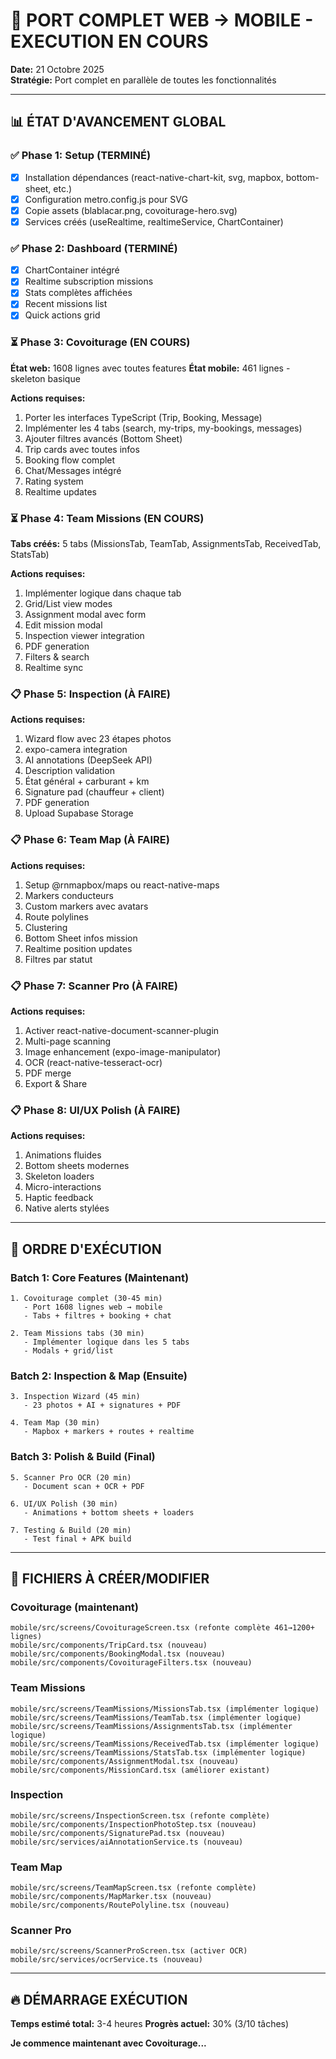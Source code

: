 # 🚀 PORT COMPLET WEB → MOBILE - EXECUTION EN COURS

**Date:** 21 Octobre 2025  
**Stratégie:** Port complet en parallèle de toutes les fonctionnalités

---

## 📊 ÉTAT D'AVANCEMENT GLOBAL

### ✅ Phase 1: Setup (TERMINÉ)
- [x] Installation dépendances (react-native-chart-kit, svg, mapbox, bottom-sheet, etc.)
- [x] Configuration metro.config.js pour SVG
- [x] Copie assets (blablacar.png, covoiturage-hero.svg)
- [x] Services créés (useRealtime, realtimeService, ChartContainer)

### ✅ Phase 2: Dashboard (TERMINÉ)
- [x] ChartContainer intégré
- [x] Realtime subscription missions
- [x] Stats complètes affichées
- [x] Recent missions list
- [x] Quick actions grid

### ⏳ Phase 3: Covoiturage (EN COURS)
**État web:** 1608 lignes avec toutes features
**État mobile:** 461 lignes - skeleton basique

**Actions requises:**
1. Porter les interfaces TypeScript (Trip, Booking, Message)
2. Implémenter les 4 tabs (search, my-trips, my-bookings, messages)
3. Ajouter filtres avancés (Bottom Sheet)
4. Trip cards avec toutes infos
5. Booking flow complet
6. Chat/Messages intégré
7. Rating system
8. Realtime updates

### ⏳ Phase 4: Team Missions (EN COURS)
**Tabs créés:** 5 tabs (MissionsTab, TeamTab, AssignmentsTab, ReceivedTab, StatsTab)

**Actions requises:**
1. Implémenter logique dans chaque tab
2. Grid/List view modes
3. Assignment modal avec form
4. Edit mission modal
5. Inspection viewer integration
6. PDF generation
7. Filters & search
8. Realtime sync

### 📋 Phase 5: Inspection (À FAIRE)
**Actions requises:**
1. Wizard flow avec 23 étapes photos
2. expo-camera integration
3. AI annotations (DeepSeek API)
4. Description validation
5. État général + carburant + km
6. Signature pad (chauffeur + client)
7. PDF generation
8. Upload Supabase Storage

### 📋 Phase 6: Team Map (À FAIRE)
**Actions requises:**
1. Setup @rnmapbox/maps ou react-native-maps
2. Markers conducteurs
3. Custom markers avec avatars
4. Route polylines
5. Clustering
6. Bottom Sheet infos mission
7. Realtime position updates
8. Filtres par statut

### 📋 Phase 7: Scanner Pro (À FAIRE)
**Actions requises:**
1. Activer react-native-document-scanner-plugin
2. Multi-page scanning
3. Image enhancement (expo-image-manipulator)
4. OCR (react-native-tesseract-ocr)
5. PDF merge
6. Export & Share

### 📋 Phase 8: UI/UX Polish (À FAIRE)
**Actions requises:**
1. Animations fluides
2. Bottom sheets modernes
3. Skeleton loaders
4. Micro-interactions
5. Haptic feedback
6. Native alerts stylées

---

## 🎯 ORDRE D'EXÉCUTION

### Batch 1: Core Features (Maintenant)
```
1. Covoiturage complet (30-45 min)
   - Port 1608 lignes web → mobile
   - Tabs + filtres + booking + chat
   
2. Team Missions tabs (30 min)
   - Implémenter logique dans les 5 tabs
   - Modals + grid/list
```

### Batch 2: Inspection & Map (Ensuite)
```
3. Inspection Wizard (45 min)
   - 23 photos + AI + signatures + PDF
   
4. Team Map (30 min)
   - Mapbox + markers + routes + realtime
```

### Batch 3: Polish & Build (Final)
```
5. Scanner Pro OCR (20 min)
   - Document scan + OCR + PDF
   
6. UI/UX Polish (30 min)
   - Animations + bottom sheets + loaders
   
7. Testing & Build (20 min)
   - Test final + APK build
```

---

## 📝 FICHIERS À CRÉER/MODIFIER

### Covoiturage (maintenant)
```
mobile/src/screens/CovoiturageScreen.tsx (refonte complète 461→1200+ lignes)
mobile/src/components/TripCard.tsx (nouveau)
mobile/src/components/BookingModal.tsx (nouveau)
mobile/src/components/CovoiturageFilters.tsx (nouveau)
```

### Team Missions
```
mobile/src/screens/TeamMissions/MissionsTab.tsx (implémenter logique)
mobile/src/screens/TeamMissions/TeamTab.tsx (implémenter logique)
mobile/src/screens/TeamMissions/AssignmentsTab.tsx (implémenter logique)
mobile/src/screens/TeamMissions/ReceivedTab.tsx (implémenter logique)
mobile/src/screens/TeamMissions/StatsTab.tsx (implémenter logique)
mobile/src/components/AssignmentModal.tsx (nouveau)
mobile/src/components/MissionCard.tsx (améliorer existant)
```

### Inspection
```
mobile/src/screens/InspectionScreen.tsx (refonte complète)
mobile/src/components/InspectionPhotoStep.tsx (nouveau)
mobile/src/components/SignaturePad.tsx (nouveau)
mobile/src/services/aiAnnotationService.ts (nouveau)
```

### Team Map
```
mobile/src/screens/TeamMapScreen.tsx (refonte complète)
mobile/src/components/MapMarker.tsx (nouveau)
mobile/src/components/RoutePolyline.tsx (nouveau)
```

### Scanner Pro
```
mobile/src/screens/ScannerProScreen.tsx (activer OCR)
mobile/src/services/ocrService.ts (nouveau)
```

---

## 🔥 DÉMARRAGE EXÉCUTION

**Temps estimé total:** 3-4 heures
**Progrès actuel:** 30% (3/10 tâches)

**Je commence maintenant avec Covoiturage...**
